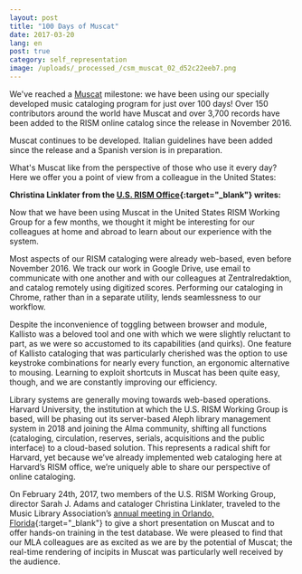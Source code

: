 ```yaml
---
layout: post
title: "100 Days of Muscat"
date: 2017-03-20
lang: en
post: true
category: self_representation
image: /uploads/_processed_/csm_muscat_02_d52c22eeb7.png
---
```



We've reached a [Muscat](/community/muscat.html#c3306 "Opens internal link in current window") milestone: we have been using our specially developed music cataloging program for just over 100 days! Over 150 contributors around the world have Muscat and over 3,700 records have been added to the RISM online catalog since the release in November 2016.

Muscat continues to be developed. Italian guidelines have been added since the release and a Spanish version is in preparation.

What's Muscat like from the perspective of those who use it every day? Here we offer you a point of view from a colleague in the United States:

**Christina Linklater from the [U.S. RISM Office](http://hcl.harvard.edu/libraries/loebmusic/isham/rism.cfm){:target="_blank"} writes:**

Now that we have been using Muscat in the United States RISM Working Group for a few months, we thought it might be interesting for our colleagues at home and abroad to learn about our experience with the system.

Most aspects of our RISM cataloging were already web-based, even before November 2016. We track our work in Google Drive, use email to communicate with one another and with our colleagues at Zentralredaktion, and catalog remotely using digitized scores. Performing our cataloging in Chrome, rather than in a separate utility, lends seamlessness to our workflow.

Despite the inconvenience of toggling between browser and module, Kallisto was a beloved tool and one with which we were slightly reluctant to part, as we were so accustomed to its capabilities (and quirks). One feature of Kallisto cataloging that was particularly cherished was the option to use keystroke combinations for nearly every function, an ergonomic alternative to mousing. Learning to exploit shortcuts in Muscat has been quite easy, though, and we are constantly improving our efficiency.

Library systems are generally moving towards web-based operations. Harvard University, the institution at which the U.S. RISM Working Group is based, will be phasing out its server-based Aleph library management system in 2018 and joining the Alma community, shifting all functions (cataloging, circulation, reserves, serials, acquisitions and the public interface) to a cloud-based solution. This represents a radical shift for Harvard, yet because we’ve already implemented web cataloging here at Harvard’s RISM office, we’re uniquely able to share our perspective of online cataloging.

On February 24th, 2017, two members of the U.S. RISM Working Group, director Sarah J. Adams and cataloger Christina Linklater, traveled to the Music Library Association’s [annual meeting in Orlando, Florida](http://www.musiclibraryassoc.org/BlankCustom.asp?page=mla_2017){:target="_blank"} to give a short presentation on Muscat and to offer hands-on training in the test database. We were pleased to find that our MLA colleagues are as excited as we are by the potential of Muscat; the real-time rendering of incipits in Muscat was particularly well received by the audience.



<script type="text/javascript">var switchTo5x=true;</script><script type="text/javascript" src="http://w.sharethis.com/button/buttons.js"></script><script type="text/javascript">stLight.options({publisher: "9b601438-1ce1-49d8-bfd7-9cff5df54c17", doNotHash: false, doNotCopy: false, hashAddressBar: false});</script>
